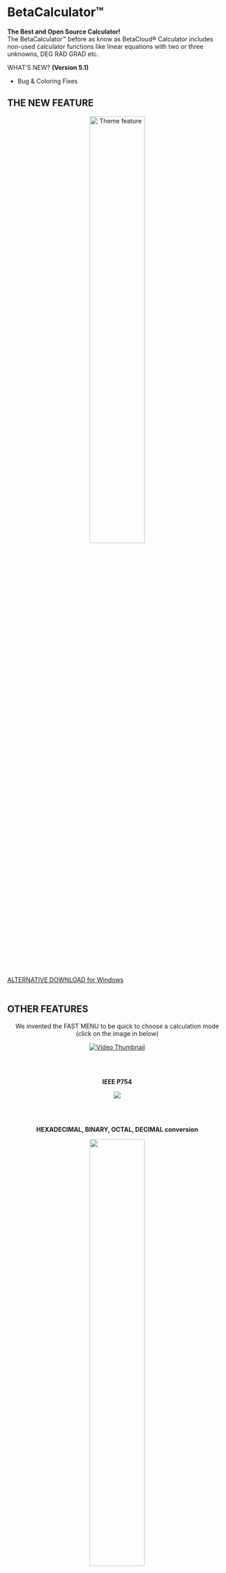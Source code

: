 <h1>BetaCalculator™</h1>

**The Best and Open Source Calculator!**<br>
The BetaCalculator™ before as know as BetaCloud® Calculator includes non-used calculator functions like linear equations with two or three unknowns, DEG RAD GRAD etc.

WHAT’S NEW? **(Version 5.1)**
- Bug & Coloring Fixes

## THE NEW FEATURE
<p align="center">
 <img src=https://github.com/Rixolino/BetaCalculator/assets/71252421/4b7b7518-2685-4195-b7d8-e7719e741bdf width="50%" alt="Theme feature">
 </p>

<a href="https://mega.nz/file/1v4lxKDJ#VTaSh2ZucZDSkjHQzs8B7XThQjveFE3vZR2HLWrJlxk">ALTERNATIVE DOWNLOAD for Windows</a>
<br><br>


## OTHER FEATURES
<p align="center">We invented the FAST MENU to be quick to choose a calculation mode (click on the image in below)</p>


<p align="center">
  <a href="https://youtu.be/NpLJbiroipk">
    <img src="https://github.com/Rixolino/BetaCalculator/assets/71252421/ed35dd7b-1e3c-43c3-8d76-ca1091f30d7c" alt="Video Thumbnail">
  </a>

<br><br>

<p align="center"><b>IEEE P754</b></p>
<p align="center">
 <img src="https://github.com/Rixolino/BetaCalculator/assets/71252421/8baab2fc-4d9b-4cb8-8054-2d64c1d3c164"/>
</p>
<br><br>

<p align="center"><b>HEXADECIMAL, BINARY, OCTAL, DECIMAL conversion</b></p>

<p align="center">
 <img src="https://github.com/Rixolino/BetaCalculator/assets/71252421/c8968bc9-18f5-4896-8d54-bccb181c6214" width="50%"/>
</p>
<br><br>

<p align="center"><b>MATH GRAPHICS</b></p>

<p align="center">
<img src="https://github.com/Rixolino/BetaCalculator/assets/71252421/67529271-d0c9-4179-a368-8a132cdf68c4"/>
</p>
<br><br>

<p align="center"><b>SECOND DEGREE INEQUALITIES</b></p>

<p align="center">
  <img src="https://github.com/Rixolino/BetaCalculator/assets/71252421/1a088489-744b-49be-8fb1-84ba27276698" width="70%"/>
</p>
